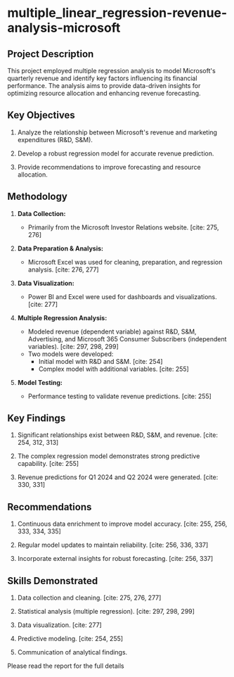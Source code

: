 # multiple_linear_regression-revenue-analysis-microsoft

##  Project Description

This project employed multiple regression analysis to model Microsoft's quarterly revenue and identify key factors influencing its financial performance. The analysis aims to provide data-driven insights for optimizing resource allocation and enhancing revenue forecasting.

##  Key Objectives

1.  Analyze the relationship between Microsoft's revenue and marketing expenditures (R&D, S&M).
    
2.  Develop a robust regression model for accurate revenue prediction.
    
3.  Provide recommendations to improve forecasting and resource allocation.

##  Methodology

1.  **Data Collection:**
    
    -   Primarily from the Microsoft Investor Relations website. [cite: 275, 276]
2.  **Data Preparation & Analysis:**
    
    -   Microsoft Excel was used for cleaning, preparation, and regression analysis. [cite: 276, 277]
3.  **Data Visualization:**
    
    -   Power BI and Excel were used for dashboards and visualizations. [cite: 277]
4.  **Multiple Regression Analysis:**
    
    -   Modeled revenue (dependent variable) against R&D, S&M, Advertising, and Microsoft 365 Consumer Subscribers (independent variables). [cite: 297, 298, 299]
    -   Two models were developed:
        -   Initial model with R&D and S&M. [cite: 254]
        -   Complex model with additional variables. [cite: 255]
5.  **Model Testing:**
    
    -   Performance testing to validate revenue predictions. [cite: 255]

##  Key Findings

1.  Significant relationships exist between R&D, S&M, and revenue. [cite: 254, 312, 313]
    
2.  The complex regression model demonstrates strong predictive capability. [cite: 255]
    
3.  Revenue predictions for Q1 2024 and Q2 2024 were generated. [cite: 330, 331]

##  Recommendations

1.  Continuous data enrichment to improve model accuracy. [cite: 255, 256, 333, 334, 335]
    
2.  Regular model updates to maintain reliability. [cite: 256, 336, 337]
    
3.  Incorporate external insights for robust forecasting. [cite: 256, 337]

##  Skills Demonstrated

1.  Data collection and cleaning. [cite: 275, 276, 277]
    
2.  Statistical analysis (multiple regression). [cite: 297, 298, 299]
    
3.  Data visualization. [cite: 277]
    
4.  Predictive modeling. [cite: 254, 255]
    
5.  Communication of analytical findings.

Please read the report for the full details